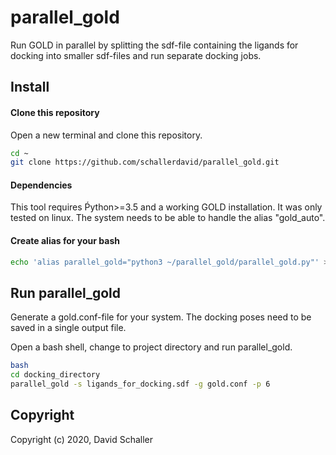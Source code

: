 # parallel_gold
Run GOLD in parallel by splitting the sdf-file containing the ligands for docking into smaller sdf-files and run separate docking jobs.

## Install

#### Clone this repository

Open a new terminal and clone this repository.
```bash
cd ~
git clone https://github.com/schallerdavid/parallel_gold.git
```

#### Dependencies

This tool requires Ṕython>=3.5 and a working GOLD installation. It was only tested on linux. The system needs to be able to handle the alias "gold_auto".

#### Create alias for your bash

```bash
echo 'alias parallel_gold="python3 ~/parallel_gold/parallel_gold.py"' >> ~/.bashrc
```

## Run parallel_gold

Generate a gold.conf-file for your system. The docking poses need to be saved in a single output file.

Open a bash shell, change to project directory and run parallel_gold.
```bash
bash
cd docking_directory
parallel_gold -s ligands_for_docking.sdf -g gold.conf -p 6
```

## Copyright

Copyright (c) 2020, David Schaller
